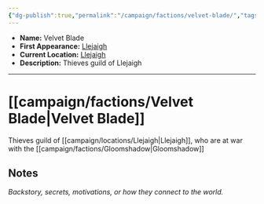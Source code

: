 ```yaml
---
{"dg-publish":true,"permalink":"/campaign/factions/velvet-blade/","tags":["faction"],"noteIcon":"","created":"2025-10-26T20:35:37.155-07:00","updated":"2025-10-27T16:34:07.718-07:00"}
---
```



<p><span><ul>
<li dir="auto"><strong>Name:</strong> Velvet Blade</li>
<li dir="auto"><strong>First Appearance:</strong> <a data-tooltip-position="top" aria-label="campaign/locations/Llejaigh.md" data-href="campaign/locations/Llejaigh.md" href="campaign/locations/Llejaigh.md" class="internal-link" target="_blank" rel="noopener nofollow">Llejaigh</a></li>
<li dir="auto"><strong>Current Location:</strong> <a data-tooltip-position="top" aria-label="campaign/locations/Llejaigh.md" data-href="campaign/locations/Llejaigh.md" href="campaign/locations/Llejaigh.md" class="internal-link" target="_blank" rel="noopener nofollow">Llejaigh</a></li>
<li dir="auto"><strong>Description:</strong> Thieves guild of Llejaigh</li>
</ul></span></p>

---

# [[campaign/factions/Velvet Blade\|Velvet Blade]]
Thieves guild of [[campaign/locations/Llejaigh\|Llejaigh]], who are at war with the [[campaign/factions/Gloomshadow\|Gloomshadow]]
## Notes
*Backstory, secrets, motivations, or how they connect to the world.*